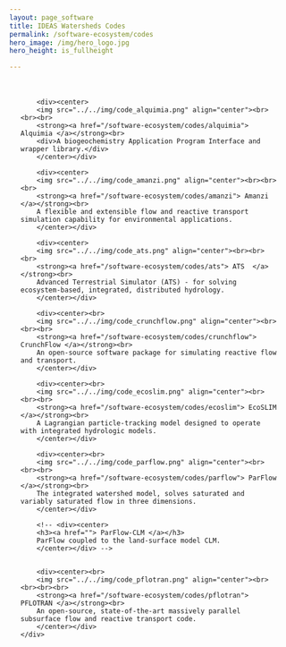 ```yaml
---
layout: page_software
title: IDEAS Watersheds Codes
permalink: /software-ecosystem/codes
hero_image: /img/hero_logo.jpg
hero_height: is_fullheight

---
```

<style>   
    .wrapper {
        display:grid;
        grid-template-columns: repeat(auto-fill, minmax(250px, 1fr));
        max-width: 1250px;
        margin: 1px auto;
        padding: 20px;
        gap: 20px;
    }
    .wrapper > div{
        background:#eee;
        padding: 1em;
    }
    .wrapper > div:nth-child(odd){
        background:#ddd;
    }
    .wrapper img {
        max-height: 100px; /* Adjust the height value as needed */
    }
    

</style>
<body>
    <div class = "wrapper">
        
        <div><center>
        <img src="../../img/code_alquimia.png" align="center"><br><br><br>
        <strong><a href="/software-ecosystem/codes/alquimia"> Alquimia </a></strong><br>
        <div>A biogeochemistry Application Program Interface and wrapper library.</div>
        </center></div>

        <div><center>
        <img src="../../img/code_amanzi.png" align="center"><br><br><br>
        <strong><a href="/software-ecosystem/codes/amanzi"> Amanzi  </a></strong><br>
        A flexible and extensible flow and reactive transport simulation capability for environmental applications.
        </center></div>

        <div><center>
        <img src="../../img/code_ats.png" align="center"><br><br><br>
        <strong><a href="/software-ecosystem/codes/ats"> ATS  </a></strong><br>
        Advanced Terrestrial Simulator (ATS) - for solving ecosystem-based, integrated, distributed hydrology.
        </center></div>

        <div><center><br>
        <img src="../../img/code_crunchflow.png" align="center"><br><br><br>
        <strong><a href="/software-ecosystem/codes/crunchflow"> CrunchFlow </a></strong><br>
        An open-source software package for simulating reactive flow and transport.
        </center></div>

        <div><center><br>
        <img src="../../img/code_ecoslim.png" align="center"><br><br><br>
        <strong><a href="/software-ecosystem/codes/ecoslim"> EcoSLIM  </a></strong><br>
        A Lagrangian particle-tracking model designed to operate with integrated hydrologic models.
        </center></div>

        <div><center><br>
        <img src="../../img/code_parflow.png" align="center"><br><br><br>
        <strong><a href="/software-ecosystem/codes/parflow"> ParFlow </a></strong><br>
        The integrated watershed model, solves saturated and variably saturated flow in three dimensions.
        </center></div>

        <!-- <div><center>
        <h3><a href=""> ParFlow-CLM </a></h3>
        ParFlow coupled to the land-surface model CLM.
        </center></div> -->
        

        <div><center><br>
        <img src="../../img/code_pflotran.png" align="center"><br><br><br><br>
        <strong><a href="/software-ecosystem/codes/pflotran"> PFLOTRAN </a></strong><br>
        An open-source, state-of-the-art massively parallel subsurface flow and reactive transport code.
        </center></div>
    </div>
</body>



<!--#### LaGriT ([Github](https://github.com/lanl/LaGriT))
A software tool for generating, editing and optimizing multi-material unstructured finite element grids; it also maintains the geometric integrity of complex input volumes, surfaces, and geologic data and produces an optimal grid (Delaunay, Voronoi) elements. The data structures used in the code are compact and powerful and expandable to include hybrid meshes (tet, hex, prism, pyramid, quadrilateral, triangle, line), however the main algorithms are for triangle and tetrahedral meshes. The LaGriT tools are used in many projects including ASCEM meshing for Amanzi, Discrete Fracture Networks (DFN), Arctic Permafrost, and Subsurface Flow and Transport models using FEHM and PFLOTRAN. [PyLaGriT](https://lanl.github.io/LaGriT/pylagrit/original/index.html) provides a python interface to LaGriT capabilities, making it easier to incorporate mesh generation in modeling workflows.

#### OpenFOAM ([URL](https://www.openfoam.com/))
Open source Computational Fluid Dynamics (CFD) software. It has an extensive range of capabilities to solve complex fluid flows involving turbulence, heat transfer and chemical reactions. It has established a large user community across most areas of engineering and Science.

#### ParFlow-CLM
ParFlow coupled to the land-surface model CLM (Ferguson et al., 2016; Jefferson & Maxwell, 2015; Jefferson et al., 2017; Reed M. Maxwell & Miller, 2005), provides a comprehensive representation of vegetation, snow, and land-atmosphere water and energy fluxes.  CLM is unique in the land surface modeling community because it is a module that is called from within ParFlow.  This modeling framework has been shown to represent the observed range of temporal scales and non-stationary behavior (R. M. Maxwell et al., 2015) making it appropriate for the proposed work. A 1 km lateral resolution ParFlow-CLM model of CONUS has been developed and used to evaluate large-scale controls on groundwater configuration and connections between lateral groundwater flow and land-surface partitioning (Laura E. Condon & Maxwell, 2015; L. E. Condon & Maxwell, 2017; Reed M. Maxwell & Condon, 2016; R. M. Maxwell et al., 2015). ParFlow-CLM is currently distributed with ParFlow through the GitHub repo. In the IDEAS project the CLM land model interface will be generalized and also be made available as a separate library that other codes in the eco-system can connect use still within the ParFlow GitHub repo.

#### Soil & Water Assessment Tool (SWAT) ([URL](https://swat.tamu.edu/))
A watershed model developed for the USDA Agricultural Research Service. SWAT can be used to predict the impact of land management practices on water, sediment and agricultural chemical yields in large complex watersheds. It can deal with varying soils, land use and management conditions over long periods of time.-->



